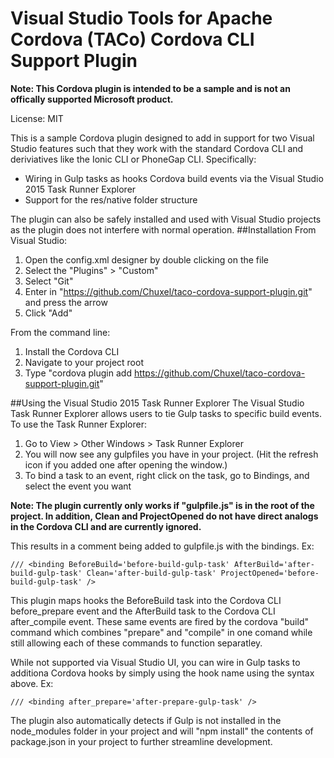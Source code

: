 Visual Studio Tools for Apache Cordova (TACo) Cordova CLI Support Plugin
===============
**Note: This Cordova plugin is intended to be a sample and is not an offically supported Microsoft product.**

License: MIT

This is a sample Cordova plugin designed to add in support for two Visual Studio features such that they work with the standard Cordova CLI and deriviatives like the Ionic CLI or PhoneGap CLI. Specifically:

- Wiring in Gulp tasks as hooks Cordova build events via the Visual Studio 2015 Task Runner Explorer
- Support for the res/native folder structure

The plugin can also be safely installed and used with Visual Studio projects as the plugin does not interfere with normal operation.
##Installation
From Visual Studio:

1. Open the config.xml designer by double clicking on the file
2. Select the "Plugins" > "Custom"
3. Select "Git"
3. Enter in "https://github.com/Chuxel/taco-cordova-support-plugin.git" and press the arrow
4. Click "Add"

From the command line:

1. Install the Cordova CLI
2. Navigate to your project root
3. Type "cordova plugin add https://github.com/Chuxel/taco-cordova-support-plugin.git"

##Using the Visual Studio 2015 Task Runner Explorer
The Visual Studio Task Runner Explorer allows users to tie Gulp tasks to specific build events. To use the Task Runner Explorer:

1. Go to View > Other Windows > Task Runner Explorer
2. You will now see any gulpfiles you have in your project. (Hit the refresh icon if you added one after opening the window.)
3. To bind a task to an event, right click on the task, go to Bindings, and select the event you want

**Note: The plugin currently only works if "gulpfile.js" is in the root of the project. In addition, Clean and ProjectOpened do not have direct analogs in the Cordova CLI and are currently ignored.**

This results in a comment being added to gulpfile.js with the bindings.  Ex:
~~~~~~~~~~~~~~~~~~~~~~~~~~~~~~~~~~~~~~~~~~~~~~~~~~~~~~~~~~~~~~~~~~~~~~~~~~~~~~~~
/// <binding BeforeBuild='before-build-gulp-task' AfterBuild='after-build-gulp-task' Clean='after-build-gulp-task' ProjectOpened='before-build-gulp-task' />
~~~~~~~~~~~~~~~~~~~~~~~~~~~~~~~~~~~~~~~~~~~~~~~~~~~~~~~~~~~~~~~~~~~~~~~~~~~~~~~~

This plugin maps hooks the BeforeBuild task into the Cordova CLI before\_prepare event and the AfterBuild task to the Cordova CLI after\_compile event.  These same events are fired by the cordova "build" command which combines "prepare" and "compile" in one comand while still allowing each of these commands to function separatley.

While not supported via Visual Studio UI, you can wire in Gulp tasks to additiona Cordova hooks by simply using the hook name using the syntax above. Ex:
~~~~~~~~~~~~~~~~~~~~~~~~~~~~~~~~~~~~~~~~~~~~~~~~~~~~~~~~~~~~~~~~~~~~~~~~~~~~~~~~
/// <binding after_prepare='after-prepare-gulp-task' />
~~~~~~~~~~~~~~~~~~~~~~~~~~~~~~~~~~~~~~~~~~~~~~~~~~~~~~~~~~~~~~~~~~~~~~~~~~~~~~~~

The plugin also automatically detects if Gulp is not installed in the node_modules folder in your project and will "npm install" the contents of package.json in your project to further streamline development.
